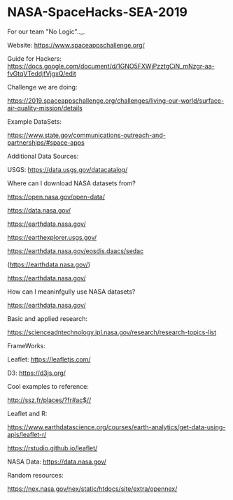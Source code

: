 # NASA-SpaceHacks-SEA-2019
For our team  "No Logic".._.

Website: https://www.spaceappschallenge.org/

Guide for Hackers: https://docs.google.com/document/d/1GNO5FXWjPzztgCiN_mNzgr-aa-fvGtqVTeddjfVjgxQ/edit

Challenge we are doing:

https://2019.spaceappschallenge.org/challenges/living-our-world/surface-air-quality-mission/details

Example DataSets:

https://www.state.gov/communications-outreach-and-partnerships/#space-apps

Additional Data Sources:

USGS: https://data.usgs.gov/datacatalog/

Where can I download NASA datasets from?

https://open.nasa.gov/open-data/

https://data.nasa.gov/

https://earthdata.nasa.gov/

https://earthexplorer.usgs.gov/

https://earthdata.nasa.gov/eosdis.daacs/sedac

(https://earthdata.nasa.gov/)

https://earthdata.nasa.gov/
 
How can I meaninfgully use NASA datasets?
 
https://earthdata.nasa.gov/

Basic and applied research:

https://scienceadntechnology.ipl.nasa.gov/research/research-topics-list




FrameWorks:

Leaflet: https://leafletjs.com/ 

D3: https://d3js.org/

Cool examples to reference:

http://ssz.fr/places/?fr#ac$//


Leaflet and R:

https://www.earthdatascience.org/courses/earth-analytics/get-data-using-apis/leaflet-r/

https://rstudio.github.io/leaflet/



NASA Data: https://data.nasa.gov/



Random resources:

https://nex.nasa.gov/nex/static/htdocs/site/extra/opennex/



